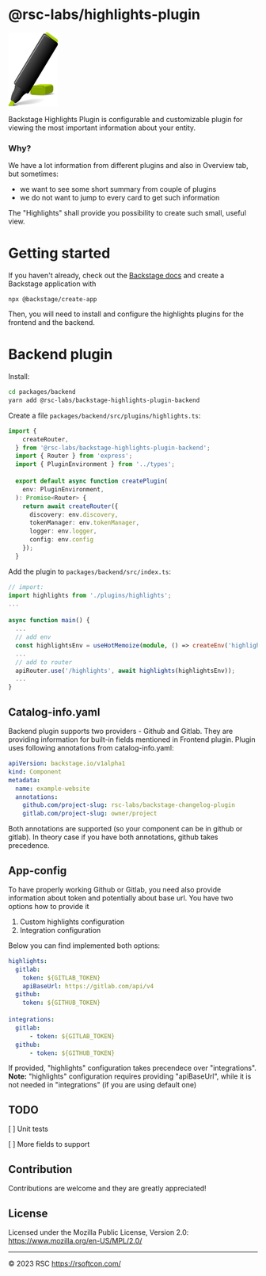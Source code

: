 # @rsc-labs/highlights-plugin

<img src='https://raw.githubusercontent.com/RSC-Labs/backstage-highlights-plugin/main/docs/highlighter.png' width='100' height='150' alt='Highlights screenshot'>

Backstage Highlights Plugin is configurable and customizable plugin for viewing the most important information about your entity.

### Why?

We have a lot information from different plugins and also in Overview tab, but sometimes:
- we want to see some short summary from couple of plugins
- we do not want to jump to every card to get such information

The "Highlights" shall provide you possibility to create such small, useful view.

# Getting started

If you haven't already, check out the [Backstage docs](https://backstage.io/docs/getting-started/) and create a Backstage application with
```
npx @backstage/create-app
```

Then, you will need to install and configure the highlights plugins for the frontend and the backend.

# Backend plugin

Install:
```bash
cd packages/backend
yarn add @rsc-labs/backstage-highlights-plugin-backend
```

Create a file `packages/backend/src/plugins/highlights.ts`:
```typescript
import {
    createRouter,
  } from '@rsc-labs/backstage-highlights-plugin-backend';
  import { Router } from 'express';
  import { PluginEnvironment } from '../types';
  
  export default async function createPlugin(
    env: PluginEnvironment,
  ): Promise<Router> {
    return await createRouter({
      discovery: env.discovery,
      tokenManager: env.tokenManager,
      logger: env.logger,
      config: env.config
    });
  }
```

Add the plugin to `packages/backend/src/index.ts`:
```typescript
// import:
import highlights from './plugins/highlights';
...

async function main() {
  ...
  // add env
  const highlightsEnv = useHotMemoize(module, () => createEnv('highlights'));
  ...
  // add to router
  apiRouter.use('/highlights', await highlights(highlightsEnv));
  ...
}
```

## Catalog-info.yaml

Backend plugin supports two providers - Github and Gitlab. They are providing information for built-in fields mentioned in Frontend plugin.
Plugin uses following annotations from catalog-info.yaml:

```yaml
apiVersion: backstage.io/v1alpha1
kind: Component
metadata:
  name: example-website
  annotations:
    github.com/project-slug: rsc-labs/backstage-changelog-plugin
    gitlab.com/project-slug: owner/project
```

Both annotations are supported (so your component can be in github or gitlab). In theory case if you have both annotations, github takes precedence.

## App-config

To have properly working Github or Gitlab, you need also provide information about token and potentially about base url.
You have two options how to provide it
1) Custom highlights configuration
2) Integration configuration

Below you can find implemented both options:
```yaml
highlights:
  gitlab:
    token: ${GITLAB_TOKEN}
    apiBaseUrl: https://gitlab.com/api/v4
  github:
    token: ${GITHUB_TOKEN}

integrations:
  gitlab:
      - token: ${GITLAB_TOKEN}
  github:
      - token: ${GITHUB_TOKEN}
```

If provided, "highlights" configuration takes precendece over "integrations".
<b>Note:</b> "highlights" configuration requires providing "apiBaseUrl", while it is not needed in "integrations" (if you are using default one)


## TODO

[ ] Unit tests

[ ] More fields to support

## Contribution

Contributions are welcome and they are greatly appreciated!

## License

Licensed under the Mozilla Public License, Version 2.0: https://www.mozilla.org/en-US/MPL/2.0/

---

© 2023 RSC https://rsoftcon.com/